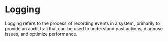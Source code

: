 # Logging

Logging refers to the process of recording events in a system, primarily to provide an audit trail that can be used to understand past actions, diagnose issues, and optimize performance.